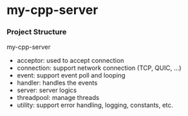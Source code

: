 # my-cpp-server



### Project Structure

my-cpp-server

- acceptor: used to accept connection
- connection: support network connection (TCP, QUIC, ...)
- event: support event poll and looping
- handler: handles the events
- server: server logics
- threadpool: manage threads
- utility: support error handling, logging, constants, etc.